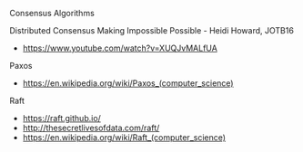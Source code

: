 
Consensus Algorithms


Distributed Consensus Making Impossible Possible - Heidi Howard, JOTB16
* https://www.youtube.com/watch?v=XUQJvMALfUA


Paxos
* https://en.wikipedia.org/wiki/Paxos_(computer_science)


Raft
* https://raft.github.io/
* http://thesecretlivesofdata.com/raft/
* https://en.wikipedia.org/wiki/Raft_(computer_science)


